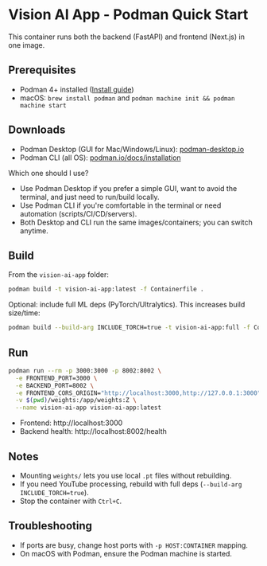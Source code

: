 # Vision AI App - Podman Quick Start

This container runs both the backend (FastAPI) and frontend (Next.js) in one image.

## Prerequisites
- Podman 4+ installed ([Install guide](https://podman.io/docs/installation))
- macOS: `brew install podman` and `podman machine init && podman machine start`

## Downloads
- Podman Desktop (GUI for Mac/Windows/Linux): [podman-desktop.io](https://podman-desktop.io/)
- Podman CLI (all OS): [podman.io/docs/installation](https://podman.io/docs/installation)

Which one should I use?
- Use Podman Desktop if you prefer a simple GUI, want to avoid the terminal, and just need to run/build locally.
- Use Podman CLI if you're comfortable in the terminal or need automation (scripts/CI/CD/servers).
- Both Desktop and CLI run the same images/containers; you can switch anytime.

## Build
From the `vision-ai-app` folder:

```bash
podman build -t vision-ai-app:latest -f Containerfile .
```

Optional: include full ML deps (PyTorch/Ultralytics). This increases build size/time:
```bash
podman build --build-arg INCLUDE_TORCH=true -t vision-ai-app:full -f Containerfile .
```

## Run
```bash
podman run --rm -p 3000:3000 -p 8002:8002 \
  -e FRONTEND_PORT=3000 \
  -e BACKEND_PORT=8002 \
  -e FRONTEND_CORS_ORIGIN="http://localhost:3000,http://127.0.0.1:3000" \
  -v $(pwd)/weights:/app/weights:Z \
  --name vision-ai-app vision-ai-app:latest
```

- Frontend: http://localhost:3000
- Backend health: http://localhost:8002/health

## Notes
- Mounting `weights/` lets you use local `.pt` files without rebuilding.
- If you need YouTube processing, rebuild with full deps (`--build-arg INCLUDE_TORCH=true`).
- Stop the container with `Ctrl+C`.

## Troubleshooting
- If ports are busy, change host ports with `-p HOST:CONTAINER` mapping.
- On macOS with Podman, ensure the Podman machine is started.
